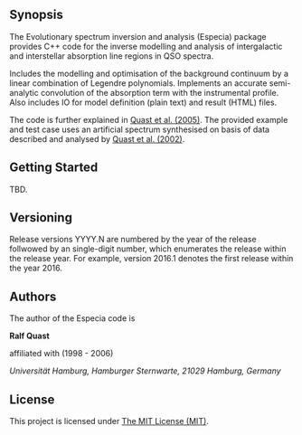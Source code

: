 ## Synopsis

The Evolutionary spectrum inversion and analysis (Especia) package provides
C++ code for the inverse modelling and analysis of intergalactic and interstellar
absorption line regions in QSO spectra.

Includes the modelling and optimisation of the background continuum by a linear
combination of Legendre polynomials. Implements an accurate semi-analytic convolution
of the absorption term with the instrumental profile. Also includes IO for model
definition (plain text) and result (HTML) files.

The code is further explained in
[Quast et al. (2005)](http://dx.doi.org/10.1051/0004-6361:20041601).
The provided example and test case uses an artificial spectrum synthesised on basis
of data described and analysed by
[Quast et al. (2002)](http://dx.doi.org/10.1051/0004-6361:20020342).

## Getting Started

TBD.

## Versioning

Release versions YYYY.N are numbered by the year of the release follwowed by an
single-digit number, which enumerates the release within the release year. For
example, version 2016.1 denotes the first release within the year 2016.

## Authors

The author of the Especia code is 

**Ralf Quast**

affiliated with (1998 - 2006)

*Universität Hamburg, Hamburger Sternwarte, 21029 Hamburg, Germany*

## License

This project is licensed under [The MIT License (MIT)](http://opensource.org/licenses/MIT).
